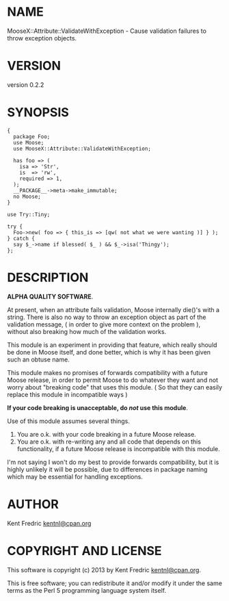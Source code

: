 # NAME

MooseX::Attribute::ValidateWithException - Cause validation failures to throw exception objects.

# VERSION

version 0.2.2

# SYNOPSIS

    {
      package Foo;
      use Moose;
      use MooseX::Attribute::ValidateWithException;

      has foo => (
        isa => 'Str',
        is  => 'rw',
        required => 1,
      );
      __PACKAGE__->meta->make_immutable;
      no Moose;
    }

    use Try::Tiny;

    try {
      Foo->new( foo => { this_is => [qw( not what we were wanting )] } );
    } catch {
      say $_->name if blessed( $_ ) && $_->isa('Thingy');
    };

# DESCRIPTION

__ALPHA QUALITY SOFTWARE__.

At present, when an attribute fails validation, Moose internally die()'s with a
string. There is also no way to throw an exception object as part of the
validation message, ( in order to give more context on the problem ), without
also breaking how much of the validation works.

This module is an experiment in providing that feature, which really should be
done in Moose itself, and done better, which is why it has been given such an
obtuse name.

This module makes no promises of forwards compatibility with a future Moose
release, in order to permit Moose to do whatever they want and not worry about
"breaking code" that uses this module. ( So that they can easily replace this
module in incompatible ways )

__If your code breaking is unacceptable, do _not_ use this module__.

Use of this module assumes several things.

1. You are o.k. with your code breaking in a future Moose release.
2. You are o.k. with re-writing any and all code that depends on this
functionality, if a future Moose release is incompatible with this module.

I'm not saying I won't do my best to provide forwards compatibility, but it is
highly unlikely it will be possible, due to differences in package naming
which may be essential for handling exceptions.

# AUTHOR

Kent Fredric <kentnl@cpan.org>

# COPYRIGHT AND LICENSE

This software is copyright (c) 2013 by Kent Fredric <kentnl@cpan.org>.

This is free software; you can redistribute it and/or modify it under
the same terms as the Perl 5 programming language system itself.
